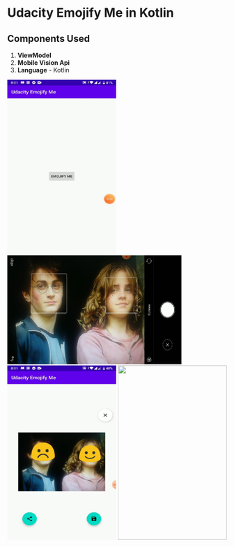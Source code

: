 # Udacity Emojify Me in Kotlin

## Components Used

1. **ViewModel** 
2. **Mobile Vision Api**
3. **Language** - Kotlin

<img src="app/src/main/res/drawable/display.jpg" width="250" height="400" />
<img src="app/src/main/res/drawable/input.jpg" width="400" height="250" />
<img src="app/src/main/res/drawable/output.jpg" width="250" height="400" />

<img src="app/src/main/res/drawable/mgif.GIF" width="250" height="400" />
